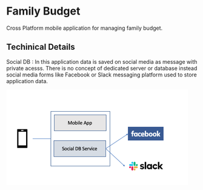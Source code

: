 # Family Budget 
Cross Platform mobile application for managing family budget.

## Techinical Details
Social DB : In this application data is saved on social media as message with private acesss. There is no concept of dedicated server or database instead social media forms like Facebook or Slack messaging platform used to store application data.

![Archiect](Archiect.png)

